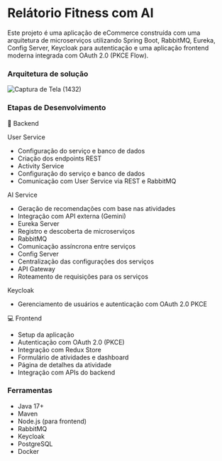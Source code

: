 # Relátorio Fitness com AI
Este projeto é uma aplicação de eCommerce construída com uma arquitetura de microserviços utilizando Spring Boot, RabbitMQ, Eureka, Config Server, Keycloak para autenticação e uma aplicação frontend moderna integrada com OAuth 2.0 (PKCE Flow).
### Arquitetura de solução
![Captura de Tela (1432)](https://github.com/user-attachments/assets/ef6e3c57-5b6b-4fa5-89aa-e3f994036a5e)
###  Etapas de Desenvolvimento
🔧 Backend

 User Service
* Configuração do serviço e banco de dados
* Criação dos endpoints REST
* Activity Service
* Configuração do serviço e banco de dados
* Comunicação com User Service via REST e RabbitMQ

AI Service
* Geração de recomendações com base nas atividades
* Integração com API externa (Gemini)
* Eureka Server
* Registro e descoberta de microserviços
* RabbitMQ
* Comunicação assíncrona entre serviços
* Config Server
* Centralização das configurações dos serviços
* API Gateway
* Roteamento de requisições para os serviços

Keycloak

* Gerenciamento de usuários e autenticação com OAuth 2.0 PKCE

💻 Frontend

* Setup da aplicação
* Autenticação com OAuth 2.0 (PKCE)
* Integração com Redux Store
* Formulário de atividades e dashboard
* Página de detalhes da atividade
* Integração com APIs do backend

### Ferramentas 
* Java 17+
* Maven 
* Node.js (para frontend)
* RabbitMQ
* Keycloak
* PostgreSQL
* Docker 

